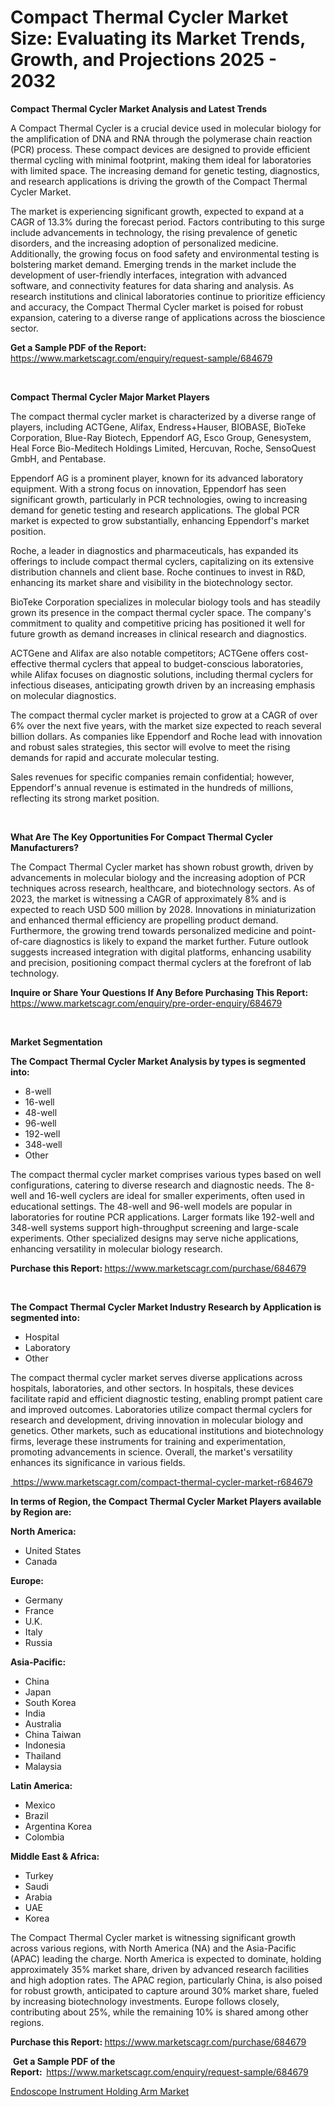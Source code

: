 <p><h1>Compact Thermal Cycler Market Size: Evaluating its Market Trends, Growth, and Projections 2025 - 2032</h1></p><p><strong>Compact Thermal Cycler Market Analysis and Latest Trends</strong></p>
<p><p>A Compact Thermal Cycler is a crucial device used in molecular biology for the amplification of DNA and RNA through the polymerase chain reaction (PCR) process. These compact devices are designed to provide efficient thermal cycling with minimal footprint, making them ideal for laboratories with limited space. The increasing demand for genetic testing, diagnostics, and research applications is driving the growth of the Compact Thermal Cycler Market.</p><p>The market is experiencing significant growth, expected to expand at a CAGR of 13.3% during the forecast period. Factors contributing to this surge include advancements in technology, the rising prevalence of genetic disorders, and the increasing adoption of personalized medicine. Additionally, the growing focus on food safety and environmental testing is bolstering market demand. Emerging trends in the market include the development of user-friendly interfaces, integration with advanced software, and connectivity features for data sharing and analysis. As research institutions and clinical laboratories continue to prioritize efficiency and accuracy, the Compact Thermal Cycler market is poised for robust expansion, catering to a diverse range of applications across the bioscience sector.</p></p>
<p><strong>Get a Sample PDF of the Report:&nbsp;</strong> <a href="https://www.marketscagr.com/enquiry/request-sample/684679?utm_campaign=2138&utm_medium=2&utm_source=Github&utm_content=ia&utm_term=29032025&utm_id=compact-thermal-cycler">https://www.marketscagr.com/enquiry/request-sample/684679</a></p>
<p>&nbsp;</p>
<p><strong>Compact Thermal Cycler Major Market Players</strong></p>
<p><p>The compact thermal cycler market is characterized by a diverse range of players, including ACTGene, Alifax, Endress+Hauser, BIOBASE, BioTeke Corporation, Blue-Ray Biotech, Eppendorf AG, Esco Group, Genesystem, Heal Force Bio-Meditech Holdings Limited, Hercuvan, Roche, SensoQuest GmbH, and Pentabase. </p><p>Eppendorf AG is a prominent player, known for its advanced laboratory equipment. With a strong focus on innovation, Eppendorf has seen significant growth, particularly in PCR technologies, owing to increasing demand for genetic testing and research applications. The global PCR market is expected to grow substantially, enhancing Eppendorf's market position.</p><p>Roche, a leader in diagnostics and pharmaceuticals, has expanded its offerings to include compact thermal cyclers, capitalizing on its extensive distribution channels and client base. Roche continues to invest in R&D, enhancing its market share and visibility in the biotechnology sector.</p><p>BioTeke Corporation specializes in molecular biology tools and has steadily grown its presence in the compact thermal cycler space. The company's commitment to quality and competitive pricing has positioned it well for future growth as demand increases in clinical research and diagnostics.</p><p>ACTGene and Alifax are also notable competitors; ACTGene offers cost-effective thermal cyclers that appeal to budget-conscious laboratories, while Alifax focuses on diagnostic solutions, including thermal cyclers for infectious diseases, anticipating growth driven by an increasing emphasis on molecular diagnostics.</p><p>The compact thermal cycler market is projected to grow at a CAGR of over 6% over the next five years, with the market size expected to reach several billion dollars. As companies like Eppendorf and Roche lead with innovation and robust sales strategies, this sector will evolve to meet the rising demands for rapid and accurate molecular testing.</p><p>Sales revenues for specific companies remain confidential; however, Eppendorf's annual revenue is estimated in the hundreds of millions, reflecting its strong market position.</p></p>
<p>&nbsp;</p>
<p><strong>What Are The Key Opportunities For Compact Thermal Cycler Manufacturers?</strong></p>
<p><p>The Compact Thermal Cycler market has shown robust growth, driven by advancements in molecular biology and the increasing adoption of PCR techniques across research, healthcare, and biotechnology sectors. As of 2023, the market is witnessing a CAGR of approximately 8% and is expected to reach USD 500 million by 2028. Innovations in miniaturization and enhanced thermal efficiency are propelling product demand. Furthermore, the growing trend towards personalized medicine and point-of-care diagnostics is likely to expand the market further. Future outlook suggests increased integration with digital platforms, enhancing usability and precision, positioning compact thermal cyclers at the forefront of lab technology.</p></p>
<p><strong>Inquire or Share Your Questions If Any Before Purchasing This Report:</strong> <a href="https://www.marketscagr.com/enquiry/pre-order-enquiry/684679?utm_campaign=2138&utm_medium=2&utm_source=Github&utm_content=ia&utm_term=29032025&utm_id=compact-thermal-cycler">https://www.marketscagr.com/enquiry/pre-order-enquiry/684679</a></p>
<p>&nbsp;</p>
<p><strong>Market Segmentation</strong></p>
<p><strong>The Compact Thermal Cycler Market Analysis by types is segmented into:</strong></p>
<p><ul><li>8-well</li><li>16-well</li><li>48-well</li><li>96-well</li><li>192-well</li><li>348-well</li><li>Other</li></ul></p>
<p><p>The compact thermal cycler market comprises various types based on well configurations, catering to diverse research and diagnostic needs. The 8-well and 16-well cyclers are ideal for smaller experiments, often used in educational settings. The 48-well and 96-well models are popular in laboratories for routine PCR applications. Larger formats like 192-well and 348-well systems support high-throughput screening and large-scale experiments. Other specialized designs may serve niche applications, enhancing versatility in molecular biology research.</p></p>
<p><strong>Purchase this Report:&nbsp;</strong><a href="https://www.marketscagr.com/purchase/684679?utm_campaign=2138&utm_medium=2&utm_source=Github&utm_content=ia&utm_term=29032025&utm_id=compact-thermal-cycler">https://www.marketscagr.com/purchase/684679</a></p>
<p>&nbsp;</p>
<p><strong>The Compact Thermal Cycler Market Industry Research by Application is segmented into:</strong></p>
<p><ul><li>Hospital</li><li>Laboratory</li><li>Other</li></ul></p>
<p><p>The compact thermal cycler market serves diverse applications across hospitals, laboratories, and other sectors. In hospitals, these devices facilitate rapid and efficient diagnostic testing, enabling prompt patient care and improved outcomes. Laboratories utilize compact thermal cyclers for research and development, driving innovation in molecular biology and genetics. Other markets, such as educational institutions and biotechnology firms, leverage these instruments for training and experimentation, promoting advancements in science. Overall, the market's versatility enhances its significance in various fields.</p></p>
<p><a href="https://www.marketscagr.com/compact-thermal-cycler-market-r684679?utm_campaign=2138&utm_medium=2&utm_source=Github&utm_content=ia&utm_term=29032025&utm_id=compact-thermal-cycler">&nbsp;https://www.marketscagr.com/compact-thermal-cycler-market-r684679</a></p>
<p><strong>In terms of Region, the Compact Thermal Cycler Market Players available by Region are:</strong></p>
<p>
    <p> <strong> North America: </strong>
        <ul>
            <li>United States</li>
            <li>Canada</li>
        </ul>
        </p> 
    <p> <strong> Europe: </strong>
        <ul>
            <li>Germany</li>
            <li>France</li>
            <li>U.K.</li>
            <li>Italy</li>
            <li>Russia</li>
        </ul>
        </p> 
    <p> <strong> Asia-Pacific: </strong>
        <ul>
            <li>China</li>
            <li>Japan</li>
            <li>South Korea</li>
            <li>India</li>
            <li>Australia</li>
            <li>China Taiwan</li>
            <li>Indonesia</li>
            <li>Thailand</li>
            <li>Malaysia</li>
        </ul>
        </p> 
    <p> <strong> Latin America: </strong>
        <ul>
            <li>Mexico</li>
            <li>Brazil</li>
            <li>Argentina Korea</li>
            <li>Colombia</li>
        </ul>
        </p> 
    <p> <strong> Middle East & Africa: </strong>
        <ul>
            <li>Turkey</li>
            <li>Saudi</li>
            <li>Arabia</li>
            <li>UAE</li>
            <li>Korea</li>
        </ul>
    </p>
    </p>
<p><p>The Compact Thermal Cycler market is witnessing significant growth across various regions, with North America (NA) and the Asia-Pacific (APAC) leading the charge. North America is expected to dominate, holding approximately 35% market share, driven by advanced research facilities and high adoption rates. The APAC region, particularly China, is also poised for robust growth, anticipated to capture around 30% market share, fueled by increasing biotechnology investments. Europe follows closely, contributing about 25%, while the remaining 10% is shared among other regions.</p></p>
<p><strong>Purchase this Report: </strong><a href="https://www.marketscagr.com/purchase/684679?utm_campaign=2138&utm_medium=2&utm_source=Github&utm_content=ia&utm_term=29032025&utm_id=compact-thermal-cycler">https://www.marketscagr.com/purchase/684679</a></p>
<p>&nbsp;<strong>Get a Sample PDF of the Report:&nbsp;&nbsp;</strong><a href="https://www.marketscagr.com/enquiry/request-sample/684679?utm_campaign=2138&utm_medium=2&utm_source=Github&utm_content=ia&utm_term=29032025&utm_id=compact-thermal-cycler">https://www.marketscagr.com/enquiry/request-sample/684679</a></p>
<p><strong></strong></p>
<p><p><a href="https://github.com/joannesouthgate/Market-Research-Report-List-6/blob/main/endoscope-instrument-holding-arm-market.md?utm_campaign=2138&utm_medium=2&utm_source=Github&utm_content=ia&utm_term=29032025&utm_id=compact-thermal-cycler">Endoscope Instrument Holding Arm Market</a></p></p>